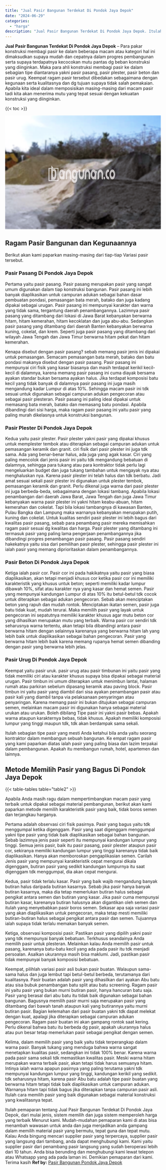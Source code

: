 ```yaml
---
title: "Jual Pasir Bangunan Terdekat Di Pondok Jaya Depok"
date: "2024-06-29"
categories: 
  - "harga"
description: "Jual Pasir Bangunan Terdekat Di Pondok Jaya Depok. Itulah pemaparan tentang Jual Pasir Bangunan Terdekat Di Pondok Jaya Depok, dari mulai jenis, sistem memil..."
---
```


**Jual Pasir Bangunan Terdekat Di Pondok Jaya Depok** – Para pakar konstruksi membagi pasir ke dalam beberapa macam atau kategori hal ini dimaksudkan supaya mudah dan cepatnya dalam progres pembangunan serta supaya terdapatnya kecocokan mutu pantas dg beban konstruksi yang diinginkan. Maka para ahli konstruksi membagi pasir ke dalam sebagian tipe diantaranya yakni pasir pasang, pasir plester, pasir beton dan pasir urug. Keempat ragam pasir tersebut dibedakan sebagaimana dengan kegunaan serta kualitasnya dan dg tujuan supaya tidak salah pemakaian. Apabila kita ideal dalam memposisikan masing-masing dari macam pasir tadi kita akan menerima mutu yang tepat sesuai dengan kekuatan konstruksi yang diinginkan.

{{< toc >}}

![Jual Pasir Bangunan Terdekat Di Pondok Jaya Depok](/images/jual-pasir-bangunan-43.png)

## Ragam Pasir Bangunan dan Kegunaannya

Berikut akan kami paparkan masing-masing dari tiap-tiap Variasi pasir tersebut.

### Pasir Pasang Di Pondok Jaya Depok

Pertama yaitu pasir pasang. Pasir pasang merupakan pasir yang sangat umum digunakan dalam tiap konstruksi bangunan. Pasir pasang ini lebih banyak diaplikasikan untuk campuran adukan sebagai bahan dasar pembuatan pondasi, pemasangan bata merah, batako dan juga kadang dipakai sebagai urugan. Pasir pasang ini mempunyai karakter dan warna yang tidak sama, tergantung daerah penambangannya. Lazimnya pasir pasang yang ditambang dari lokasi di Jawa Barat kebanyakan berwarna hitam, hitam kemerahan, hitam kecoklatan dan juga abu-abu. Sedangkan pasir pasang yang ditambang dari daerah Banten kebanyakan berwarna kuning, cokelat, dan krem. Seperti juga pasir pasang yang ditambang dari wilayah Jawa Tengah dan Jawa Timur berwarna hitam pekat dan hitam kemerahan.

Kenapa disebut dengan pasir pasang? sebab memang pasir jenis ini dipakai untuk pemasangan. Semacam pemasangan bata merah, batako dan batu pondasi makanya disebut dengan pasir pasang. Pasir pasang ini mempunyai ciri fisik yang kasar biasanya dan masih terdapat kerikil kecil-kecil di dalamnya, karena memang pasir pasang ini cuma diayak bersama ayakan standar bukan bersama ayakan halus. Jika terdapat komposisi batu kecil yang tidak banyak di dalamnya pasir pasang ini juga masih mengandung kadar Lumpur di atas 10%. Sehingga macam pasir ini tdk sesuai untuk digunakan sebagai campuran adukan pengecoran atau sebagai pasir plesteran. Pasir pasang ini paling ideal dipakai untuk memasang bata merah, batako dan memasang batu pondasi. Apabila dibandingi dari sisi harga, maka ragam pasir pasang ini yaitu pasir yang paling murah dikelasnya untuk konstruksi bangunan.

### Pasir Plester Di Pondok Jaya Depok

Kedua yaitu pasir plester. Pasir plester yakni pasir yang dipakai khusus untuk memplester tembok atau diterapkan sebagai campuran adukan untuk pemasangan keramik dan granit. ciri fisik dari pasir plester ini juga tdk sama. Ada yang benar-benar halus, ada juga yang agak kasar. Ciri yang paling mencolok dari jenis pasir ini yaitu tdk mengandung bebatuan di dalamnya, sehingga para tukang atau para kontraktor tidak perlu lagi mengeluarkan budget dan juga tukang tambahan untuk mengayak nya atau menghaluskan nya. Karena pasir plester ini telah halus dan tdk berbatu. Jadi amat sesuai sekali pasir plester ini digunakan untuk plester tembok, pemasangan keramik dan granit. Perlu dikenal juga warna dari pasir plester ini juga berbeda-beda, sebagaimana dengan lokasi tambang. Apabila lokasi penambangan dari daerah Jawa Barat, Jawa Tengah dan juga Jawa Timur kebanyakan warna pasir plester ini yakni hitam keabu-abuan, hitam kemerahan dan cokelat. Tapi bila lokasi tambangnya di kawasan Banten, Pulau Bangka dan Lampung maka warnanya kebanyakan merupakan putih, kuning dan cokelat. Untuk kualitas sendiri pasir plester ini lebih bagus dari kwalitas pasir pasang, sebab para penambang pasir mereka memisahkan ragam pasir sesuai dg kwalitas dan harga. Pasir plester yang ditambang ini termasuk pasir yang paling lama pengerjaan penambangannya jika dibandingi progres penambangan pasir pasang. Pasir pasang sendiri hakekatnya yaitu sisa dari pemilihan pasir plester, sehingga pasir plester ini ialah pasir yang memang diprioritaskan dalam penambangannya.

### Pasir Beton Di Pondok Jaya Depok

Ketiga ialah pasir cor. Pasir cor ini pada hakikatnya yaitu pasir yang biasa diaplikasikan, akan tetapi menjadi khusus cor ketika pasir cor ini memiliki karakteristik yang khusus untuk beton; seperti memiliki kadar lumpur dibawah 10%, sifat atau karakter nya yang kasar dan hemat semen. Pasir yang mempunyai kandungan Lumpur di atas 10% itu betul-betul tdk cocok untuk diterapkan sebagai adukan pengecoran. Sebab akan menciptakan beton yang rapuh dan mudah rontok. Menciptakan ikatan semen, pasir juga batu tidak kuat, mudah terurai. Maka memilih pasir yang layak untuk pengecoran ini sepatutnya memiliki karakter khusus agar mutu beton cor yang dihasilkan merupakan mutu yang terbaik. Warna pasir cor sendiri tdk seharusnya warna tertentu, akan tetapi bila dibandingi antara pasir berwarna hitam dengan selainnya karenanya yang berwarna hitam lah yang lebih baik untuk diaplikasikan sebagai bahan pengecoran. Pasir yang berwarna hitam lebih baik karena memang rupanya hemat semen dibanding dengan pasir yang berwarna lebih jelas.

### Pasir Urug Di Pondok Jaya Depok

Keempat yaitu pasir uruk. pasir urug atau pasir timbunan ini yaitu pasir yang tidak memiliki ciri atau karakter khusus supaya bisa dipakai sebagai material urugan. Pasir timbun ini umum diterapkan untuk menimbun lantai, halaman rumah atau parkiran sebelum dipasang keramik atau paving block. Pasir timbun ini yaitu pasir yang diambil dari sisa ayakan penambangan pasir atau pasir kali yang diambil tanpa via pelaksanaan penyaringan atau penyaringan. Karena memang pasir ini bukan ditujukan sebagai campuran semen, melainkan macam pasir ini digunakan hanya sebagai material urukan atau urukan. Boleh dibilang Tipe pasir ini yakni pasir bebas. Apakah warna ataupun karakternya bebas, tidak khusus. Apakah memiliki komposisi lumpur yang tinggi maupun tdk, tdk akan berdampak sama sekali.

Itulah sebagian tipe pasir yang mesti Anda ketahui bila anda yaitu seorang kontraktor dalam membangun sebuah bangunan. Ke empat ragam pasir yang kami paparkan diatas ialah pasir yang paling biasa dan lazim terpakai dalam pembangunan. Apakah itu membangun rumah, hotel, apartemen dan lainnya.

## Metode Memilih Pasir yang Bagus Di Pondok Jaya Depok

{{< table-tables table="table2" >}}

Apabila Anda masih ragu dalam mempertimbangkan macam pasir yang terbaik untuk dipakai sebagai material pembangunan, berikut akan kami paparkan metode memilih karakteristik pasir yang baik, tidak boros semen dan terjangkau harganya.

Pertama adalah observasi ciri fisik pasirnya. Pasir yang bagus yaitu tdk menggumpal ketika digenggam. Pasir yang saat digenggam menggumpal yakni tipe pasir yang tidak baik diaplikasikan sebagai bahan bangunan. Sebab lazimnya jenis pasir seperti itu mempunyai kandungan lumpur yang tinggi. Semua jenis pasir, baik itu pasir pasang, pasir plester ataupun pasir cor, sekiranya memiliki kandungan lumpur yang tinggi karenanya tidak baik diaplikasikan. Hanya akan memboroskan pengaplikasian semen. Carilah Jenis pasir yang mempunyai karakteristik cepat mengurai dikala digenggam, butiran pasir yang sedikit kandungan lumpurnya itu saat digenggam tdk menggumpal, dia akan cepat mengurai.

Kedua, pasir tidak terlalu kasar. Pasir yang baik wajib mengandung banyak butiran halus daripada butiran kasarnya. Sebab jika pasir hanya banyak butiran kasarnya, maka dia tetap memerlukan butiran halus sebagai pengikat antara semen dan butiran yang kasar. Jika pasir cuma mempunyai butiran kasar, karenanya butiran halusnya akan digantikan oleh semen dan itulah yang menyebabkan pasir boros semen. Sekasar apa saja variasi pasir yang akan diaplikasikan untuk pengecoran, maka tetap mesti memiliki butiran-butiran halus sebagai pengikat antara pasir dan semen. Tujuannya ialah supaya tidak terlalu memakan banyak semen.

Ketiga, observasi komposisi pasir. Pastikan pasir yang dipilih yakni pasir yang tdk mempunyai banyak bebatuan. Terkhusus seandainya Anda memilih pasir untuk plesteran. Melainkan kalau Anda memilih pasir untuk pasang, karenanya batu-batu kecil yang ada pada pasir itu tdk menjadi persoalan. Asalkan ukurannya masih bisa maklumi. Jadi, pastikan pasir tidak mempunyai banyak komposisi bebatuan.

Keempat, pilihlah variasi pasir asli bukan pasir buatan. Walaupun sama-sama halus dan juga lembut tapi betul-betul berbeda, terutamanya dari kualitasnya. Pasir buatan adalah pasir yang dihasilkan dari ayakan Abu batu atau sisa bubuk penambangan batu split atau batu screening. Ragam pasir ini yaitu pasir yang bukan murni butiran pasir, hanya hancuran batu saja. Pasir yang berasal dari abu batu itu tidak baik digunakan sebagai bahan bangunan. Bagusnya memilih pasir murni saja merupakan pasir yang ditambang dari bawah tanah ataupun kali yang butirannya yaitu murni butiran pasir. Bagian kelemahan dari pasir buatan yakni tdk dapat melekat dengan kuat, apalagi jika diterapkan sebagai campuran adukan pengecoran. Ragam pasir buatan ini akan gampang rontok saat kering. Perlu dikenal bahwa batu itu berbeda dg pasir, apakah ukurannya halus atau pun besar tetap memerlukan pasir sebagai pengikat dengan semen.

Kelima, dalam memilih pasir yang baik yaitu tidak terperangkap dalam warna pasir. Banyak tukang yang menduga bahwa warna sangat menetapkan kualitas pasir, sedangkan ini tidak 100% benar. Karena warna pada pasir sama sekali tdk memastikan kwalitas pasir. Meski warna hitam merupakan warna terbaik pasir, akan tetapi tidak harus semuanya hitam. Intinya ialah warna apapun pasirnya yang paling terutama yakni tdk mempunyai kandungan lumpur yang tinggi, kandungan kerikil yang sedikit. tdk seharusnya hitam, karena pasir Abu batu adalah tipe pasir buatan yang berwarna hitam tetapi tidak baik diaplikasikan untuk campuran adukan. Warnanya hitam tapi tidak bagus jika diterapkan tanpa campuran pasir asli. Itulah cara memilih pasir yang baik digunakan sebagai material konstruksi yang kwalitasnya tepat.

Itulah pemaparan tentang Jual Pasir Bangunan Terdekat Di Pondok Jaya Depok, dari mulai jenis, sistem memilih dan juga sistem memperoleh harga yang terbaik Menurut kami. Mudah-mudahan pemaparan kami di atas bisa menambah wawasan untuk anda dan juga menjadikan anda gampang dalam memilih material pasir yang bermutu, tepat guna dan tepat mutu. Kalau Anda bingung mencari supplier pasir yang terpercaya, supplier pasir yang langsung dari tambang, anda dapat menghubungi kami. Kami yaitu supplier pasir dari penambang pasir langsung yang sudah beroperasi lebih dari 10 tahun. Anda bisa berunding dan menghubungi kami lewat telepon atau Whatsapp yang ada pada laman ini. Demikian pemaparan dari kami. Terima kasih
**Ref by:** [Pasir Bangunan Pondok Jaya Depok](https://id.wikipedia.org/wiki/Pasir)
